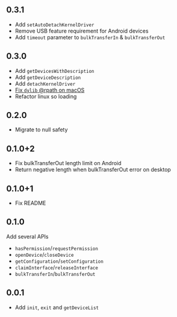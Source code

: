 ## 0.3.1

- Add `setAutoDetachKernelDriver`
- Remove USB feature requirement for Android devices
- Add `timeout` parameter to `bulkTransferIn` & `bulkTransferOut`

## 0.3.0

- Add `getDevicesWithDescription`
- Add `getDeviceDescription`
- Add `detachKernelDriver`
- [Fix `dylib` @rpath on macOS](https://github.com/woodemi/quick_usb/issues/23)
- Refactor linux so loading

## 0.2.0

- Migrate to null safety

## 0.1.0+2

- Fix bulkTransferOut length limit on Android
- Return negative length when bulkTransferOut error on desktop

## 0.1.0+1

- Fix README

## 0.1.0

Add several APIs

* `hasPermission`/`requestPermission`
* `openDevice`/`closeDevice`
* `getConfiguration`/`setConfiguration`
* `claimInterface`/`releaseInterface`
* `bulkTransferIn`/`bulkTransferOut`

## 0.0.1

* Add `init`, `exit` and `getDeviceList`

